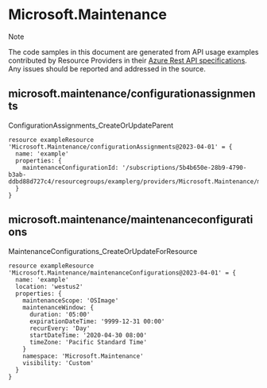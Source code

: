 # Microsoft.Maintenance
  
> [!NOTE]
> The code samples in this document are generated from API usage examples contributed by Resource Providers in their [Azure Rest API specifications](https://github.com/Azure/azure-rest-api-specs). Any issues should be reported and addressed in the source.


## microsoft.maintenance/configurationassignments

ConfigurationAssignments_CreateOrUpdateParent
```bicep
resource exampleResource 'Microsoft.Maintenance/configurationAssignments@2023-04-01' = {
  name: 'example'
  properties: {
    maintenanceConfigurationId: '/subscriptions/5b4b650e-28b9-4790-b3ab-ddbd88d727c4/resourcegroups/examplerg/providers/Microsoft.Maintenance/maintenanceConfigurations/policy1'
  }
}
```

## microsoft.maintenance/maintenanceconfigurations

MaintenanceConfigurations_CreateOrUpdateForResource
```bicep
resource exampleResource 'Microsoft.Maintenance/maintenanceConfigurations@2023-04-01' = {
  name: 'example'
  location: 'westus2'
  properties: {
    maintenanceScope: 'OSImage'
    maintenanceWindow: {
      duration: '05:00'
      expirationDateTime: '9999-12-31 00:00'
      recurEvery: 'Day'
      startDateTime: '2020-04-30 08:00'
      timeZone: 'Pacific Standard Time'
    }
    namespace: 'Microsoft.Maintenance'
    visibility: 'Custom'
  }
}
```
